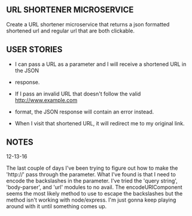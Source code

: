 URL SHORTENER MICROSERVICE
---------------------------
Create a URL shortener microservice that returns a json formatted shortened
url and regular url that are both clickable.

USER STORIES
------------
* I can pass a URL as a parameter and I will receive a shortened URL in the JSON
* response.
 
* If I pass an invalid URL that doesn't follow the valid http://www.example.com 
* format, the JSON response will contain an error instead.

* When I visit that shortened URL, it will redirect me to my original link.

NOTES
-----

12-13-16

The last couple of days I've been trying to figure out how to make the 'http://'
pass through the parameter.  What I've found is that I need to encode the 
backslashes in the parameter.  I've tried the 'query string', 'body-parser', and 
'url' modules to no avail.  The encodeURIComponent seems the most likely method
to use to escape the backslashes but the method isn't working with node/express.
I'm just gonna keep playing around with it until something comes up.